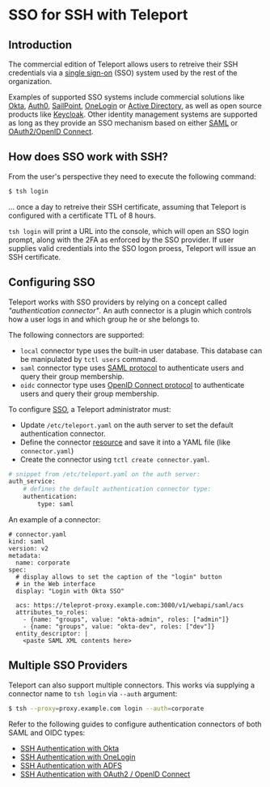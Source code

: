 # SSO for SSH with Teleport

## Introduction

The commercial edition of Teleport allows users to retreive their SSH
credentials via a [single sign-on](https://en.wikipedia.org/wiki/Single_sign-on) 
(SSO) system used by the rest of the organization. 

Examples of supported SSO systems include commercial solutions like [Okta](https://www.okta.com),
[Auth0](https://auth0.com/), [SailPoint](https://www.sailpoint.com/), 
[OneLogin](https://www.onelogin.com/) or [Active Directory](https://en.wikipedia.org/wiki/Active_Directory_Federation_Services), as 
well as open source products like [Keycloak](http://www.keycloak.org).
Other identity management systems are supported as long as they provide an
SSO mechanism based on either [SAML](https://en.wikipedia.org/wiki/Security_Assertion_Markup_Language) 
or [OAuth2/OpenID Connect](https://en.wikipedia.org/wiki/OpenID_Connect).


## How does SSO work with SSH?

From the user's perspective they need to execute the following command:

```bash
$ tsh login
```

... once a day to retreive their SSH certificate, assuming that Teleport is
configured with a certificate TTL of 8 hours.

`tsh login` will print a URL into the console, which will open an SSO login
prompt, along with the 2FA as enforced by the SSO provider. If user supplies
valid credentials into the SSO logon proess, Teleport will issue an SSH
certificate.

## Configuring SSO

Teleport works with SSO providers by relying on a concept called
_"authentication connector"_. An auth connector is a plugin which controls how
a user logs in and which group he or she belongs to. 

The following connectors are supported:

* `local` connector type uses the built-in user database. This database can be
  manipulated by `tctl users` command.
* `saml` connector type uses [SAML protocol](https://en.wikipedia.org/wiki/Security_Assertion_Markup_Language)
  to authenticate users and query their group membership.
* `oidc` connector type uses [OpenID Connect protocol](https://en.wikipedia.org/wiki/OpenID_Connect) 
  to authenticate users and query their group membership.

To configure [SSO](https://en.wikipedia.org/wiki/Single_sign-on), a Teleport administrator must:

* Update `/etc/teleport.yaml` on the auth server to set the default
  authentication connector.
* Define the connector [resource](admin-guide/#resources) and save it into 
  a YAML file (like `connector.yaml`) 
* Create the connector using `tctl create connector.yaml`.

```bash
# snippet from /etc/teleport.yaml on the auth server:
auth_service:
    # defines the default authentication connector type:
    authentication:
        type: saml 
```

An example of a connector:

```
# connector.yaml
kind: saml
version: v2
metadata:
  name: corporate
spec:
  # display allows to set the caption of the "login" button
  # in the Web interface
  display: "Login with Okta SSO"

  acs: https://teleprot-proxy.example.com:3080/v1/webapi/saml/acs
  attributes_to_roles:
    - {name: "groups", value: "okta-admin", roles: ["admin"]}
    - {name: "groups", value: "okta-dev", roles: ["dev"]}
  entity_descriptor: |
    <paste SAML XML contents here>
```

## Multiple SSO Providers

Teleport can also support multiple connectors. This works via supplying
a connector name to `tsh login` via `--auth` argument:

```bash
$ tsh --proxy=proxy.example.com login --auth=corporate
```

Refer to the following guides to configure authentication connectors of both
SAML and OIDC types:

* [SSH Authentication with Okta](ssh_okta)
* [SSH Authentication with OneLogin](ssh_one_login)
* [SSH Authentication with ADFS](ssh_adfs)
* [SSH Authentication with OAuth2 / OpenID Connect](oidc)

